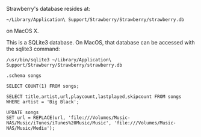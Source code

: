 Strawberry's database resides at:

`~/Library/Application\ Support/Strawberry/Strawberry/strawberry.db`

on MacOS X.

This is a SQLite3 database. On MacOS, that database can be accessed with the sqlite3
command:

```
/usr/bin/sqlite3 ~/Library/Application\ Support/Strawberry/Strawberry/strawberry.db
```

```
.schema songs
```

```
SELECT COUNT(1) FROM songs;
```

```
SELECT title,artist,url,playcount,lastplayed,skipcount FROM songs WHERE artist = 'Big Black';
```

```
UPDATE songs
SET url = REPLACE(url, 'file:///Volumes/Music-NAS/Music/iTunes/iTunes%20Music/Music', 'file:///Volumes/Music-NAS/Music/Media');
```
